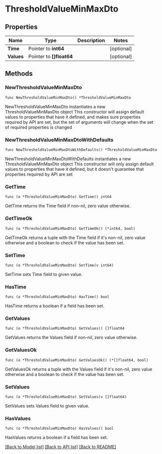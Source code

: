 # ThresholdValueMinMaxDto

## Properties

Name | Type | Description | Notes
------------ | ------------- | ------------- | -------------
**Time** | Pointer to **int64** |  | [optional] 
**Values** | Pointer to **[]float64** |  | [optional] 

## Methods

### NewThresholdValueMinMaxDto

`func NewThresholdValueMinMaxDto() *ThresholdValueMinMaxDto`

NewThresholdValueMinMaxDto instantiates a new ThresholdValueMinMaxDto object
This constructor will assign default values to properties that have it defined,
and makes sure properties required by API are set, but the set of arguments
will change when the set of required properties is changed

### NewThresholdValueMinMaxDtoWithDefaults

`func NewThresholdValueMinMaxDtoWithDefaults() *ThresholdValueMinMaxDto`

NewThresholdValueMinMaxDtoWithDefaults instantiates a new ThresholdValueMinMaxDto object
This constructor will only assign default values to properties that have it defined,
but it doesn't guarantee that properties required by API are set

### GetTime

`func (o *ThresholdValueMinMaxDto) GetTime() int64`

GetTime returns the Time field if non-nil, zero value otherwise.

### GetTimeOk

`func (o *ThresholdValueMinMaxDto) GetTimeOk() (*int64, bool)`

GetTimeOk returns a tuple with the Time field if it's non-nil, zero value otherwise
and a boolean to check if the value has been set.

### SetTime

`func (o *ThresholdValueMinMaxDto) SetTime(v int64)`

SetTime sets Time field to given value.

### HasTime

`func (o *ThresholdValueMinMaxDto) HasTime() bool`

HasTime returns a boolean if a field has been set.

### GetValues

`func (o *ThresholdValueMinMaxDto) GetValues() []float64`

GetValues returns the Values field if non-nil, zero value otherwise.

### GetValuesOk

`func (o *ThresholdValueMinMaxDto) GetValuesOk() (*[]float64, bool)`

GetValuesOk returns a tuple with the Values field if it's non-nil, zero value otherwise
and a boolean to check if the value has been set.

### SetValues

`func (o *ThresholdValueMinMaxDto) SetValues(v []float64)`

SetValues sets Values field to given value.

### HasValues

`func (o *ThresholdValueMinMaxDto) HasValues() bool`

HasValues returns a boolean if a field has been set.


[[Back to Model list]](../README.md#documentation-for-models) [[Back to API list]](../README.md#documentation-for-api-endpoints) [[Back to README]](../README.md)


